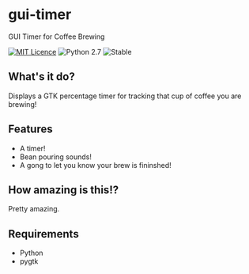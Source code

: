 # gui-timer
GUI Timer for Coffee Brewing

[![MIT Licence](https://badges.frapsoft.com/os/mit/mit.svg?v=103)](https://opensource.org/licenses/mit-license.php) ![Python 2.7](https://img.shields.io/badge/python-2.7-blue.svg) ![Stable](https://img.shields.io/badge/status-stable-green.svg) 

## What's it do?
Displays a GTK percentage timer for tracking that cup of coffee you are brewing!

## Features
* A timer!
* Bean pouring sounds!
* A gong to let you know your brew is fininshed!

## How amazing is this!?
Pretty amazing.

## Requirements
* Python
* pygtk
